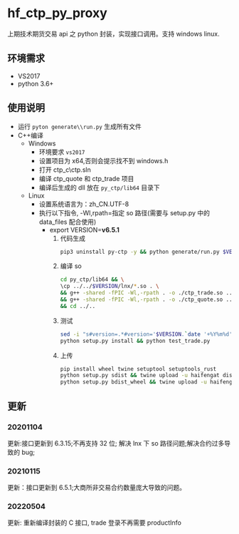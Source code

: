 # hf_ctp_py_proxy

上期技术期货交易 api 之 python 封装，实现接口调用。支持 windows linux.

## 环境需求

- VS2017
- python 3.6+

## 使用说明

- 运行 `pyton generate\\run.py` 生成所有文件
- C++编译
  - Windows
    - 环境要求 `vs2017`
    - 设置项目为 x64,否则会提示找不到 windows.h
    - 打开 ctp_c\\ctp.sln
    - 编译 ctp_quote 和 ctp_trade 项目
    - 编译后生成的 dll 放在 `py_ctp/lib64` 目录下
  - Linux
    - 设置系统语言为：zh_CN.UTF-8
    - 执行以下指令, -Wl,rpath=指定 so 路径(需要与 setup.py 中的 data_files 配合使用)
      - export VERSION=**v6.5.1**
        1. 代码生成
           ```bash
           pip3 uninstall py-ctp -y && python generate/run.py $VERSION
           ```
        2. 编译 so
           ```bash
           cd py_ctp/lib64 && \
           \cp ../../$VERSION/lnx/*.so . \
           && g++ -shared -fPIC -Wl,-rpath . -o ./ctp_trade.so ../../ctp_c/trade.cpp thosttraderapi_se.so \
           && g++ -shared -fPIC -Wl,-rpath . -o ./ctp_quote.so ../../ctp_c/quote.cpp  thostmduserapi_se.so \
           && cd ../..
           ```
        3. 测试
           ```bash
           sed -i "s#version=.*#version='$VERSION.`date '+%Y%m%d'`',#g" setup.py && \
           python setup.py install && python test_trade.py
           ```
        4. 上传
           ```bash
           pip install wheel twine setuptool setuptools_rust
           python setup.py sdist && twine upload -u haifengat dist/*$VERSION.`date '+%Y%m%d'`*.gz && \
           python setup.py bdist_wheel && twine upload -u haifengat dist/*$VERSION.`date '+%Y%m%d'`*.whl
           ```

## 更新

### 20201104

更新:接口更新到 6.3.15;不再支持 32 位; 解决 lnx 下 so 路径问题;解决合约过多导致的 bug;

### 20210115

更新：接口更新到 6.5.1;大商所非交易合约数量庞大导致的问题。

### 20220504

更新: 重新编译封装的 C 接口, trade 登录不再需要 productInfo

